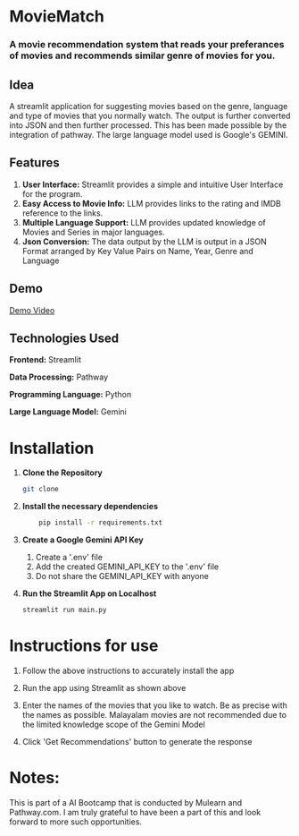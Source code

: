 # MovieMatch

### A movie recommendation system that reads your preferances of movies and recommends similar genre of movies for you. 

## Idea
A streamlit application for suggesting movies based on the genre, language and type of movies that you normally watch. The output is further converted into JSON and then further processed. This has been made possible by the integration of pathway. The large language model used is Google's GEMINI.

## Features
1) **User Interface:** Streamlit provides a simple and intuitive User Interface for the program.
2) **Easy Access to Movie Info:** LLM provides links to the rating and IMDB reference to the links.
3) **Multiple Language Support:** LLM provides updated knowledge of Movies and Series in major languages.
4) **Json Conversion:** The data output by the LLM is output in a JSON Format arranged by Key Value Pairs on Name, Year, Genre and Language

## Demo
[Demo Video](MovieMatch.mov)

## Technologies Used
**Frontend:** Streamlit

**Data Processing:** Pathway

**Programming Language:** Python

**Large Language Model:** Gemini

# Installation
1. **Clone the Repository**
    
    ```bash
    git clone
    ```

2. **Install the necessary dependencies**
    ```bash
        pip install -r requirements.txt
    ```

3. **Create a Google Gemini API Key**

    1. Create a '.env' file
    2. Add the created GEMINI_API_KEY to the '.env' file
    3. Do not share the GEMINI_API_KEY with anyone


4. **Run the Streamlit App on Localhost**
    ```bash
    streamlit run main.py
    ```

# Instructions for use
1. Follow the above instructions to accurately install the app

2. Run the app using Streamlit as shown above

3. Enter the names of the movies that you like to watch. Be as precise with the names as possible. Malayalam movies are not recommended due to the limited knowledge scope of the Gemini Model

4. Click 'Get Recommendations' button to generate the response

# Notes:
This is part of a AI Bootcamp that is conducted by Mulearn and Pathway.com. I am truly grateful to have been a part of this and look forward to more such opportunities.